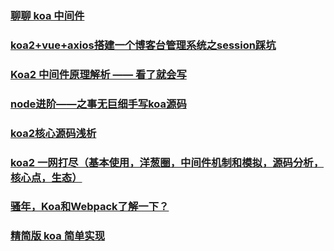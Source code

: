 ### [聊聊 koa 中间件](https://juejin.im/post/5b5e780cf265da0f6b7713a8)
### [koa2+vue+axios搭建一个博客台管理系统之session踩坑](https://juejin.im/post/5b6f120ff265da283b563f5d)
### [Koa2 中间件原理解析 —— 看了就会写](https://juejin.im/post/5ba7868e6fb9a05cdf309292)
### [node进阶——之事无巨细手写koa源码](https://juejin.im/post/5ba48fc4e51d450e704277fa)
### [koa2核心源码浅析](https://juejin.im/post/5bbef6e9e51d450e482c2c90)
### [koa2 一网打尽（基本使用，洋葱圈，中间件机制和模拟，源码分析，核心点，生态）](https://github.com/HCThink/h-blog/blob/master/source/koa2/readme.md)
### [骚年，Koa和Webpack了解一下？](https://juejin.im/post/5c01f46c51882516d725ee51)
### [精简版 koa 简单实现](https://juejin.im/post/5c0b8a08f265da612c5db4ea)
